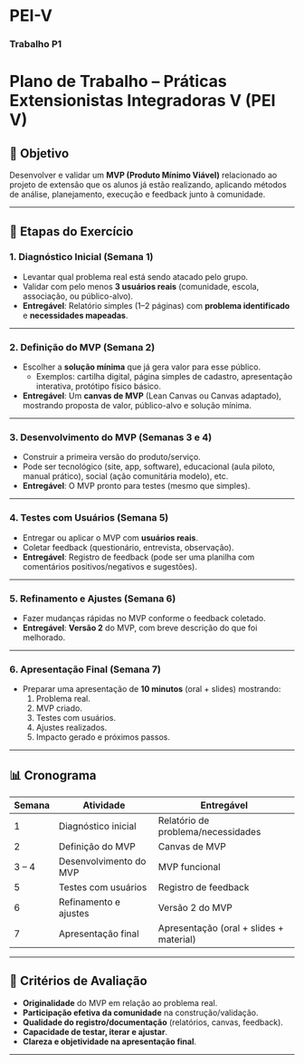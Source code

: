 # PEI-V

### Trabalho P1
# Plano de Trabalho – Práticas Extensionistas Integradoras V (PEI V)

## 🎯 Objetivo
Desenvolver e validar um **MVP (Produto Mínimo Viável)** relacionado ao projeto de extensão que os alunos já estão realizando, aplicando métodos de análise, planejamento, execução e feedback junto à comunidade.

---

## 📝 Etapas do Exercício

### 1. Diagnóstico Inicial (Semana 1)
- Levantar qual problema real está sendo atacado pelo grupo.  
- Validar com pelo menos **3 usuários reais** (comunidade, escola, associação, ou público-alvo).  
- **Entregável**: Relatório simples (1–2 páginas) com **problema identificado** e **necessidades mapeadas**.

---

### 2. Definição do MVP (Semana 2)
- Escolher a **solução mínima** que já gera valor para esse público.  
  - Exemplos: cartilha digital, página simples de cadastro, apresentação interativa, protótipo físico básico.  
- **Entregável**: Um **canvas de MVP** (Lean Canvas ou Canvas adaptado), mostrando proposta de valor, público-alvo e solução mínima.

---

### 3. Desenvolvimento do MVP (Semanas 3 e 4)
- Construir a primeira versão do produto/serviço.  
- Pode ser tecnológico (site, app, software), educacional (aula piloto, manual prático), social (ação comunitária modelo), etc.  
- **Entregável**: O MVP pronto para testes (mesmo que simples).

---

### 4. Testes com Usuários (Semana 5)
- Entregar ou aplicar o MVP com **usuários reais**.  
- Coletar feedback (questionário, entrevista, observação).  
- **Entregável**: Registro de feedback (pode ser uma planilha com comentários positivos/negativos e sugestões).

---

### 5. Refinamento e Ajustes (Semana 6)
- Fazer mudanças rápidas no MVP conforme o feedback coletado.  
- **Entregável**: **Versão 2** do MVP, com breve descrição do que foi melhorado.

---

### 6. Apresentação Final (Semana 7)
- Preparar uma apresentação de **10 minutos** (oral + slides) mostrando:  
  1. Problema real.  
  2. MVP criado.  
  3. Testes com usuários.  
  4. Ajustes realizados.  
  5. Impacto gerado e próximos passos.  

---

## 📊 Cronograma

| Semana  | Atividade                                  | Entregável                                  |
|---------|---------------------------------------------|---------------------------------------------|
| 1       | Diagnóstico inicial                         | Relatório de problema/necessidades          |
| 2       | Definição do MVP                            | Canvas de MVP                               |
| 3 – 4   | Desenvolvimento do MVP                      | MVP funcional                               |
| 5       | Testes com usuários                         | Registro de feedback                        |
| 6       | Refinamento e ajustes                       | Versão 2 do MVP                             |
| 7       | Apresentação final                          | Apresentação (oral + slides + material)     |

---

## 🎯 Critérios de Avaliação
- **Originalidade** do MVP em relação ao problema real.  
- **Participação efetiva da comunidade** na construção/validação.  
- **Qualidade do registro/documentação** (relatórios, canvas, feedback).  
- **Capacidade de testar, iterar e ajustar**.  
- **Clareza e objetividade na apresentação final**.  

---
